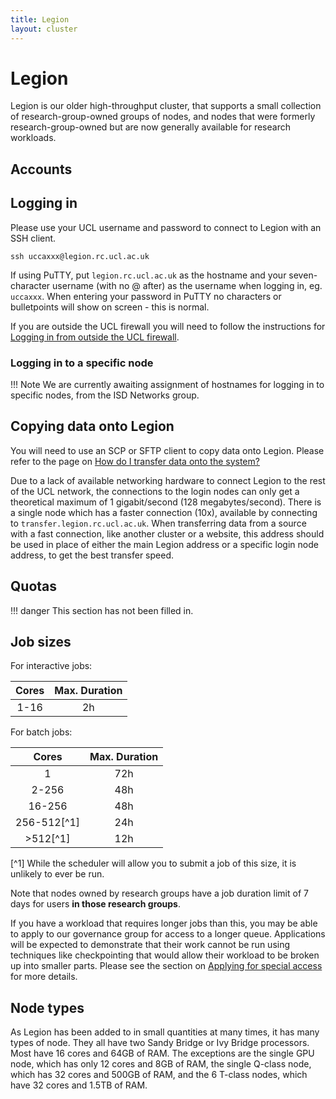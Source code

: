 ```yaml
---
title: Legion
layout: cluster
---
```

# Legion

Legion is our older high-throughput cluster, that supports a small collection of research-group-owned groups of nodes, and nodes that were formerly research-group-owned but are now generally available for research workloads.

## Accounts

## Logging in

Please use your UCL username and password to connect to Legion with an SSH client.

```
ssh uccaxxx@legion.rc.ucl.ac.uk
```

If using PuTTY, put `legion.rc.ucl.ac.uk` as the hostname and your
seven-character username (with no @ after) as the username when logging
in, eg. `uccaxxx`. When entering your password in PuTTY no characters or
bulletpoints will show on screen - this is normal.

If you are outside the UCL firewall you will need to follow the
instructions for [Logging in from outside the UCL firewall](../../howto/#logging-in-from-outside-the-ucl-firewall).

### Logging in to a specific node

!!! Note
    We are currently awaiting assignment of hostnames for logging in to specific nodes, from the ISD Networks group.

## Copying data onto Legion

You will need to use an SCP or SFTP client to copy data onto Legion.
Please refer to the page on [How do I transfer data onto the system?](../../howto/#how-do-i-transfer-data-onto-the-system)

Due to a lack of available networking hardware to connect Legion to the rest of the UCL network, the connections to the login nodes can only get a theoretical maximum of 1 gigabit/second (128 megabytes/second). There is a single node which has a faster connection (10x), available by connecting to `transfer.legion.rc.ucl.ac.uk`. When transferring data from a source with a fast connection, like another cluster or a website, this address should be used in place of either the main Legion address or a specific login node address, to get the best transfer speed.

## Quotas

!!! danger
    This section has not been filled in.

## Job sizes

For interactive jobs:

| Cores    | Max. Duration |
|:--------:|:-------------:|
|  1-16    | 2h            |

For batch jobs:

| Cores       | Max. Duration |
|:-----------:|:-------------:|
| 1           | 72h           |
| 2-256       | 48h           |
| 16-256      | 48h           |
| 256-512[^1] | 24h           |
| >512[^1]    | 12h           |

[^1] While the scheduler will allow you to submit a job of this size, it is unlikely to ever be run.

Note that nodes owned by research groups have a job duration limit of 7 days for users **in those research groups**.

If you have a workload that requires longer jobs than this, you may be able to apply to our governance group for access to a longer queue. Applications will be expected to demonstrate that their work cannot be run using techniques like checkpointing that would allow their workload to be broken up into smaller parts. Please see the section on [Applying for special access](CRAG_Exceptions.md) for more details.

## Node types

As Legion has been added to in small quantities at many times, it has many types of node. They all have two Sandy Bridge or Ivy Bridge processors. Most have 16 cores and 64GB of RAM. The exceptions are the single GPU node, which has only 12 cores and 8GB of RAM, the single Q-class node, which has 32 cores and 500GB of RAM, and the 6 T-class nodes, which have 32 cores and 1.5TB of RAM.

<!--
| Class | Processor                       | RAM | Disk | Network |
|:-----:|:-------------------------------:|:---:|:----:|:-------:|
| Q     | 2 ⨉ Intel Xeon E5-4620 0 @ 2.20GHz
| S     | 2 ⨉ Intel Xeon E5-2650 v2 @ 2.60GHz | 
| T     | 2 ⨉ Intel Xeon E5-4620 0 @ 2.20GHz
| U     | 2 ⨉ Intel Xeon E5-2650 v2 @ 2.60GHz | 


-->

